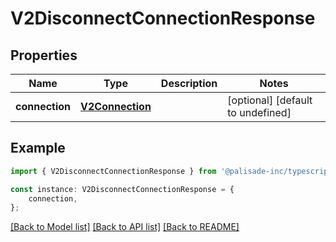 # V2DisconnectConnectionResponse


## Properties

Name | Type | Description | Notes
------------ | ------------- | ------------- | -------------
**connection** | [**V2Connection**](V2Connection.md) |  | [optional] [default to undefined]

## Example

```typescript
import { V2DisconnectConnectionResponse } from '@palisade-inc/typescript-sdk';

const instance: V2DisconnectConnectionResponse = {
    connection,
};
```

[[Back to Model list]](../README.md#documentation-for-models) [[Back to API list]](../README.md#documentation-for-api-endpoints) [[Back to README]](../README.md)
